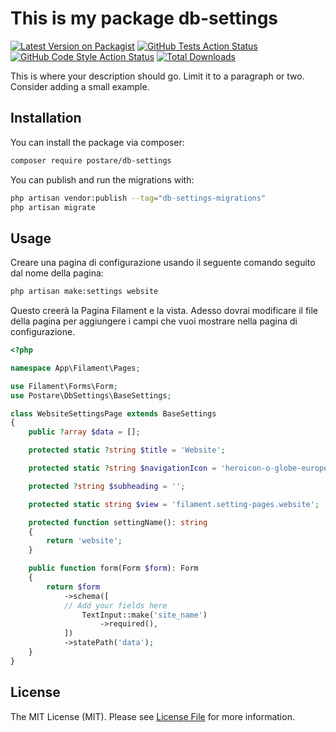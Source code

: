 # This is my package db-settings

[![Latest Version on Packagist](https://img.shields.io/packagist/v/postare/db-settings.svg?style=flat-square)](https://packagist.org/packages/postare/db-settings)
[![GitHub Tests Action Status](https://img.shields.io/github/actions/workflow/status/postare/db-settings/run-tests.yml?branch=main&label=tests&style=flat-square)](https://github.com/postare/db-settings/actions?query=workflow%3Arun-tests+branch%3Amain)
[![GitHub Code Style Action Status](https://img.shields.io/github/actions/workflow/status/postare/db-settings/fix-php-code-style-issues.yml?branch=main&label=code%20style&style=flat-square)](https://github.com/postare/db-settings/actions?query=workflow%3A"Fix+PHP+code+style+issues"+branch%3Amain)
[![Total Downloads](https://img.shields.io/packagist/dt/postare/db-settings.svg?style=flat-square)](https://packagist.org/packages/postare/db-settings)

This is where your description should go. Limit it to a paragraph or two. Consider adding a small example.

## Installation

You can install the package via composer:

```bash
composer require postare/db-settings
```

You can publish and run the migrations with:

```bash
php artisan vendor:publish --tag="db-settings-migrations"
php artisan migrate
```

## Usage

Creare una pagina di configurazione usando il seguente comando seguito dal nome della pagina:

```bash
php artisan make:settings website 
```

Questo creerà la Pagina Filament e la vista.
Adesso dovrai modificare il file della pagina per aggiungere i campi che vuoi mostrare nella pagina di configurazione.

```php
<?php

namespace App\Filament\Pages;

use Filament\Forms\Form;
use Postare\DbSettings\BaseSettings;

class WebsiteSettingsPage extends BaseSettings
{
    public ?array $data = [];

    protected static ?string $title = 'Website';

    protected static ?string $navigationIcon = 'heroicon-o-globe-europe-africa';

    protected ?string $subheading = '';

    protected static string $view = 'filament.setting-pages.website';

    protected function settingName(): string
    {
        return 'website';
    }

    public function form(Form $form): Form
    {
        return $form
            ->schema([
            // Add your fields here
                TextInput::make('site_name')
                    ->required(),
            ])
            ->statePath('data');
    }
}

```

## License

The MIT License (MIT). Please see [License File](LICENSE.md) for more information.

